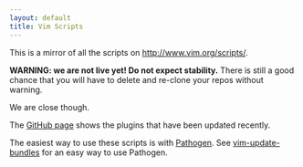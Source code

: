 ```yaml
---
layout: default
title: Vim Scripts
---
```


This is a mirror of all the scripts on <a href="http://www.vim.org/scripts/">http://www.vim.org/scripts/</a>.

**WARNING: we are not live yet!  Do not expect stability.**
There is still a good chance that you will have to delete and
re-clone your repos without warning.

We are close though.

The <a href="http://github.com/vim-scripts/">GitHub page</a>
shows the plugins that have been updated recently.

The easiest way to use these scripts is with <a href="http://github.com/tpope/vim-pathogen">Pathogen</a>.
See <a href="http://github.com/bronson/vim-update-bundles">vim-update-bundles</a> for an easy way to use Pathogen.


